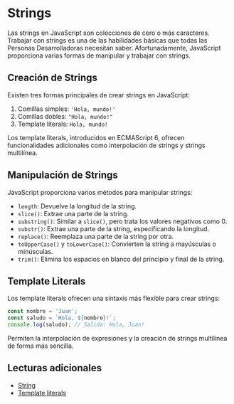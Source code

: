 # Strings

Las strings en JavaScript son colecciones de cero o más caracteres. Trabajar con strings es una de las habilidades básicas que todas las Personas Desarrolladoras necesitan saber. Afortunadamente, JavaScript proporciona varias formas de manipular y trabajar con strings.

## Creación de Strings

Existen tres formas principales de crear strings en JavaScript:

1. Comillas simples: `'Hola, mundo!'`
2. Comillas dobles: `"Hola, mundo!"`
3. Template literals: ```Hola, mundo!```

Los template literals, introducidos en ECMAScript 6, ofrecen funcionalidades adicionales como interpolación de strings y strings multilínea.

## Manipulación de Strings

JavaScript proporciona varios métodos para manipular strings:

- `length`: Devuelve la longitud de la string.
- `slice()`: Extrae una parte de la string.
- `substring()`: Similar a `slice()`, pero trata los valores negativos como 0.
- `substr()`: Extrae una parte de la string, especificando la longitud.
- `replace()`: Reemplaza una parte de la string por otra.
- `toUpperCase()` y `toLowerCase()`: Convierten la string a mayúsculas o minúsculas.
- `trim()`: Elimina los espacios en blanco del principio y final de la string.

## Template Literals

Los template literals ofrecen una sintaxis más flexible para crear strings:

```javascript
const nombre = 'Juan';
const saludo = `Hola, ${nombre}!`;
console.log(saludo); // Salida: Hola, Juan!
```

Permiten la interpolación de expresiones y la creación de strings multilínea de forma más sencilla.

## Lecturas adicionales

- [String](https://developer.mozilla.org/es/docs/Web/JavaScript/Reference/Global_Objects/String)
- [Template literals](https://developer.mozilla.org/es/docs/Web/JavaScript/Reference/Template_literals)
